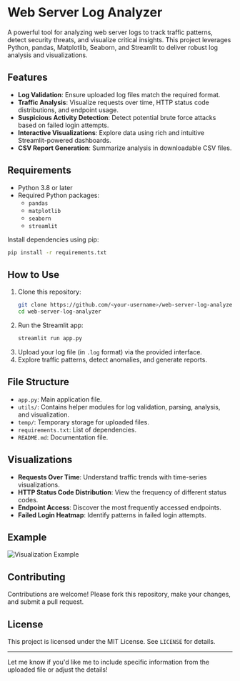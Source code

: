 # Web Server Log Analyzer

A powerful tool for analyzing web server logs to track traffic patterns, detect security threats, and visualize critical insights. This project leverages Python, pandas, Matplotlib, Seaborn, and Streamlit to deliver robust log analysis and visualizations.

## Features

- **Log Validation**: Ensure uploaded log files match the required format.
- **Traffic Analysis**: Visualize requests over time, HTTP status code distributions, and endpoint usage.
- **Suspicious Activity Detection**: Detect potential brute force attacks based on failed login attempts.
- **Interactive Visualizations**: Explore data using rich and intuitive Streamlit-powered dashboards.
- **CSV Report Generation**: Summarize analysis in downloadable CSV files.

## Requirements

- Python 3.8 or later
- Required Python packages:
  - `pandas`
  - `matplotlib`
  - `seaborn`
  - `streamlit`

Install dependencies using pip:

```bash
pip install -r requirements.txt
```

## How to Use

1. Clone this repository:
   ```bash
   git clone https://github.com/<your-username>/web-server-log-analyzer.git
   cd web-server-log-analyzer
   ```
2. Run the Streamlit app:
   ```bash
   streamlit run app.py
   ```
3. Upload your log file (in `.log` format) via the provided interface.
4. Explore traffic patterns, detect anomalies, and generate reports.

## File Structure

- `app.py`: Main application file.
- `utils/`: Contains helper modules for log validation, parsing, analysis, and visualization.
- `temp/`: Temporary storage for uploaded files.
- `requirements.txt`: List of dependencies.
- `README.md`: Documentation file.

## Visualizations

- **Requests Over Time**: Understand traffic trends with time-series visualizations.
- **HTTP Status Code Distribution**: View the frequency of different status codes.
- **Endpoint Access**: Discover the most frequently accessed endpoints.
- **Failed Login Heatmap**: Identify patterns in failed login attempts.

## Example

![Visualization Example](path/to/screenshot.png)

## Contributing

Contributions are welcome! Please fork this repository, make your changes, and submit a pull request.

## License

This project is licensed under the MIT License. See `LICENSE` for details.

---

Let me know if you'd like me to include specific information from the uploaded file or adjust the details!
